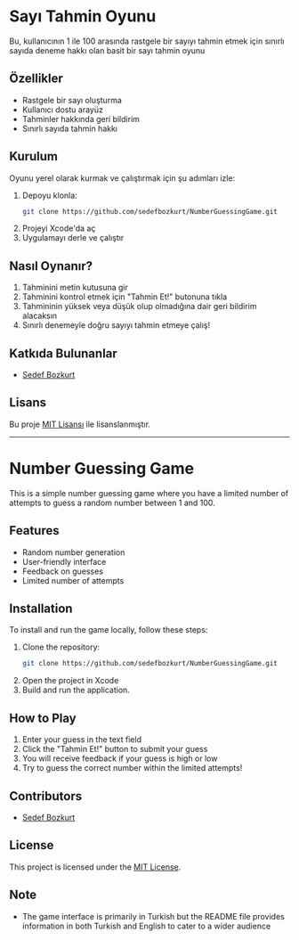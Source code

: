 # Sayı Tahmin Oyunu

Bu, kullanıcının 1 ile 100 arasında rastgele bir sayıyı tahmin etmek için sınırlı sayıda deneme hakkı olan basit bir sayı tahmin oyunu

## Özellikler

- Rastgele bir sayı oluşturma
- Kullanıcı dostu arayüz
- Tahminler hakkında geri bildirim
- Sınırlı sayıda tahmin hakkı

## Kurulum

Oyunu yerel olarak kurmak ve çalıştırmak için şu adımları izle:

1. Depoyu klonla:
   ```bash
   git clone https://github.com/sedefbozkurt/NumberGuessingGame.git
   ```
2. Projeyi Xcode'da aç
3. Uygulamayı derle ve çalıştır

## Nasıl Oynanır?

1. Tahminini metin kutusuna gir
2. Tahminini kontrol etmek için "Tahmin Et!" butonuna tıkla
3. Tahmininin yüksek veya düşük olup olmadığına dair geri bildirim alacaksın
4. Sınırlı denemeyle doğru sayıyı tahmin etmeye çalış!

## Katkıda Bulunanlar

* [Sedef Bozkurt](https://github.com/sedefbozkurt)

## Lisans

Bu proje [MIT Lisansı](LICENSE) ile lisanslanmıştır.

---
# Number Guessing Game

This is a simple number guessing game where you have a limited number of attempts to guess a random number between 1 and 100.

## Features

- Random number generation
- User-friendly interface
- Feedback on guesses
- Limited number of attempts

## Installation

To install and run the game locally, follow these steps:

1. Clone the repository:
   ```bash
   git clone https://github.com/sedefbozkurt/NumberGuessingGame.git
   ```
2. Open the project in Xcode
3. Build and run the application.

## How to Play

1. Enter your guess in the text field
2. Click the "Tahmin Et!" button to submit your guess
3. You will receive feedback if your guess is high or low
4. Try to guess the correct number within the limited attempts!

## Contributors

* [Sedef Bozkurt](https://github.com/sedefbozkurt)

## License

This project is licensed under the [MIT License](LICENSE).

## Note

- The game interface is primarily in Turkish but the README file provides information in both Turkish and English to cater to a wider audience
   
